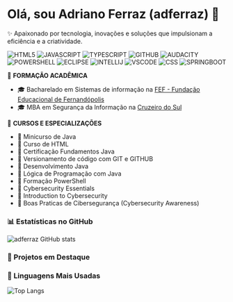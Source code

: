 # Olá, sou Adriano Ferraz (adferraz) 👋

✨  Apaixonado por tecnologia, inovações e soluções que impulsionam a eficiência e a criatividade.

![HTML5](https://img.shields.io/badge/HTML5-E34F26?style=for-the-badge&logo=html5&logoColor=white)
![JAVASCRIPT](https://img.shields.io/badge/JavaScript-323330?style=for-the-badge&logo=javascript&logoColor=F7DF1E)
![TYPESCRIPT](https://img.shields.io/badge/TypeScript-007ACC?style=for-the-badge&logo=typescript&logoColor=white)
![GITHUB](https://img.shields.io/badge/GitHub-100000?style=for-the-badge&logo=github&logoColor=white)
![AUDACITY](https://img.shields.io/badge/Audacity-0000CC?style=for-the-badge&logo=audacity&logoColor=white)
![POWERSHELL](https://img.shields.io/badge/powershell-5391FE?style=for-the-badge&logo=powershell&logoColor=white)
![ECLIPSE](https://img.shields.io/badge/Eclipse-2C2255?style=for-the-badge&logo=eclipse&logoColor=white)
![INTELLIJ](https://img.shields.io/badge/IntelliJ_IDEA-000000.svg?style=for-the-badge&logo=intellij-idea&logoColor=white)
![VSCODE](https://img.shields.io/badge/VSCode-0078D4?style=for-the-badge&logo=visual%20studio%20code&logoColor=white)
![CSS](https://img.shields.io/badge/CSS3-1572B6?style=for-the-badge&logo=css3&logoColor=white)
![SPRINGBOOT](https://img.shields.io/badge/Spring_Boot-6DB33F?style=for-the-badge&logo=spring-boot&logoColor=white)


🏢 **FORMAÇÃO ACADÊMICA**
- 🎓 Bacharelado em Sistemas de informação na [FEF - Fundação Educacional de Fernandópolis](https://www.fef.br/)
- 🎓 MBA em Segurança da Informação na [Cruzeiro do Sul](https://cursos.cruzeirodosulvirtual.com.br)

🏢 **CURSOS E ESPECIALIZAÇÕES**
- 🚀 Minicurso de Java
- 🚀 Curso de HTML
- 🚀 Certificação Fundamentos Java
- 🚀 Versionamento de código com GIT e GITHUB
- 🚀 Desenvolvimento Java
- 🚀 Lógica de Programação com Java
- 🚀 Formação PowerShell
- 🚀 Cybersecurity Essentials
- 🚀 Introduction to Cybersecurity
- 🚀 Boas Praticas de Cibersegurança (Cybersecurity Awareness)

  
### 📊 Estatísticas no GitHub

![adferraz GitHub stats](https://github-readme-stats.vercel.app/api?username=adferraz&show_icons=true&theme=dracula)

### 📌 Projetos em Destaque


### 🚀 Linguagens Mais Usadas

![Top Langs](https://github-readme-stats.vercel.app/api/top-langs/?username=adferraz&layout=compact)
